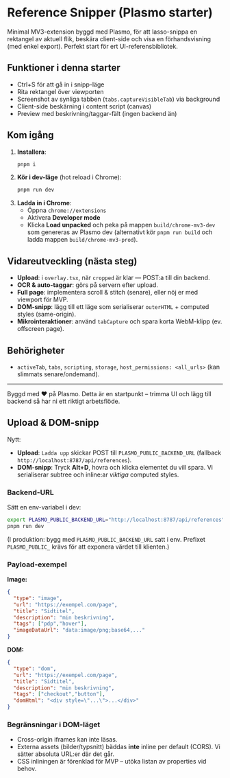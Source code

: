 # Reference Snipper (Plasmo starter)

Minimal MV3-extension byggd med Plasmo, för att lasso-snippa en rektangel av aktuell flik,
beskära client-side och visa en förhandsvisning (med enkel export). Perfekt start för ert
UI-referensbibliotek.

## Funktioner i denna starter
- Ctrl+S för att gå in i snipp-läge
- Rita rektangel över viewporten
- Screenshot av synliga tabben (`tabs.captureVisibleTab`) via background
- Client-side beskärning i content script (canvas)
- Preview med beskrivning/taggar-fält (ingen backend än)

## Kom igång
1. **Installera**:
   ```bash
   pnpm i
   ```
2. **Kör i dev-läge** (hot reload i Chrome):
   ```bash
   pnpm run dev
   ```
3. **Ladda in i Chrome**:
   - Öppna `chrome://extensions`
   - Aktivera **Developer mode**
   - Klicka **Load unpacked** och peka på mappen `build/chrome-mv3-dev` som genereras av Plasmo dev
     (alternativt kör `pnpm run build` och ladda mappen `build/chrome-mv3-prod`).

## Vidareutveckling (nästa steg)
- **Upload**: i `overlay.tsx`, när `cropped` är klar — POST:a till din backend.
- **OCR & auto-taggar**: görs på servern efter upload.
- **Full page**: implementera scroll & stitch (senare), eller nöj er med viewport för MVP.
- **DOM-snipp**: lägg till ett läge som serialiserar `outerHTML` + computed styles (same-origin).
- **Mikrointeraktioner**: använd `tabCapture` och spara korta WebM-klipp (ev. offscreen page).

## Behörigheter
- `activeTab`, `tabs`, `scripting`, `storage`, `host_permissions: <all_urls>` (kan slimmats senare/ondemand).

---
Byggd med ❤️ på Plasmo. Detta är en startpunkt – trimma UI och lägg till backend så har ni ett riktigt arbetsflöde.


## Upload & DOM-snipp
Nytt:
- **Upload**: `Ladda upp` skickar POST till `PLASMO_PUBLIC_BACKEND_URL` (fallback `http://localhost:8787/api/references`).
- **DOM-snipp**: Tryck **Alt+D**, hovra och klicka elementet du vill spara. Vi serialiserar subtree och inline:ar *viktiga* computed styles.

### Backend-URL
Sätt en env-variabel i dev:
```bash
export PLASMO_PUBLIC_BACKEND_URL="http://localhost:8787/api/references"
pnpm run dev
```
(I produktion: bygg med `PLASMO_PUBLIC_BACKEND_URL` satt i env. Prefixet `PLASMO_PUBLIC_` krävs för att exponera värdet till klienten.)

### Payload-exempel
**Image:**
```json
{
  "type": "image",
  "url": "https://exempel.com/page",
  "title": "Sidtitel",
  "description": "min beskrivning",
  "tags": ["pdp","hover"],
  "imageDataUrl": "data:image/png;base64,..."
}
```
**DOM:**
```json
{
  "type": "dom",
  "url": "https://exempel.com/page",
  "title": "Sidtitel",
  "description": "min beskrivning",
  "tags": ["checkout","button"],
  "domHtml": "<div style=\"...\">...</div>"
}
```

### Begränsningar i DOM-läget
- Cross-origin iframes kan inte läsas.
- Externa assets (bilder/typsnitt) bäddas **inte** inline per default (CORS). Vi sätter absoluta URL:er där det går.
- CSS inliningen är förenklad för MVP – utöka listan av properties vid behov.
